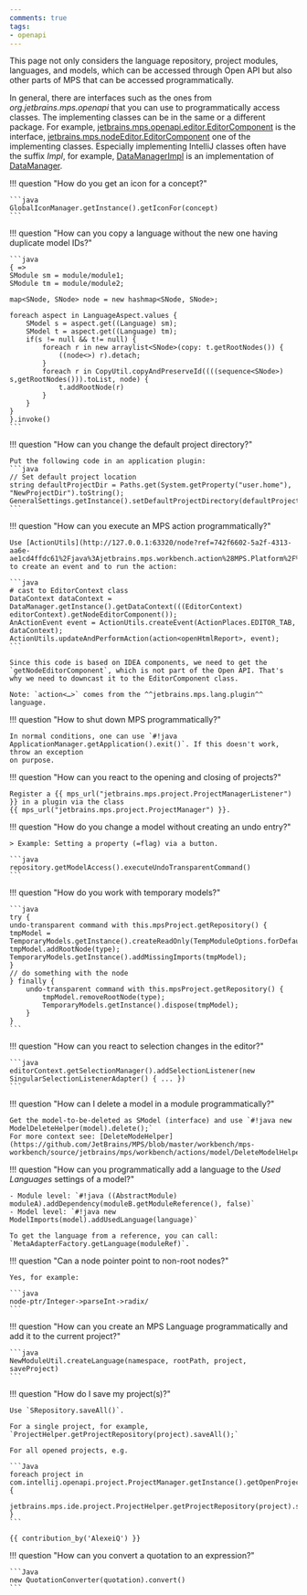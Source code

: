 ```yaml
---
comments: true
tags:
- openapi
---
```


This page not only considers the language repository, project modules, languages, and models, which can be accessed through
Open API but also other parts of MPS that can be accessed programmatically.

In general, there are interfaces such as the ones from
*org.jetbrains.mps.openapi* that you can use to programmatically access classes. The implementing classes can be in the same
or a different package. For example, [jetbrains.mps.openapi.editor.EditorComponent](http://127.0.0.1:63320/node?ref=1ed103c3-3aa6-49b7-9c21-6765ee11f224%2Fjava%3Ajetbrains.mps.openapi.editor%28MPS.Editor%2F%29%2F%7EEditorComponent) is
the interface, [jetbrains.mps.nodeEditor.EditorComponent](http://127.0.0.1:63320/node?ref=1ed103c3-3aa6-49b7-9c21-6765ee11f224%2Fjava%3Ajetbrains.mps.nodeEditor%28MPS.Editor%2F%29%2F%7EEditorComponent) one of the implementing classes. Especially implementing IntelliJ classes
often have the suffix *Impl*, for example, [DataManagerImpl](http://127.0.0.1:63320/node?ref=498d89d2-c2e9-11e2-ad49-6cf049e62fe5%2Fjava%3Acom.intellij.ide.impl%28MPS.IDEA%2F%29%2F%7EDataManagerImpl) is an implementation of [DataManager](http://127.0.0.1:63320/node?ref=498d89d2-c2e9-11e2-ad49-6cf049e62fe5%2Fjava%3Acom.intellij.ide%28MPS.IDEA%2F%29%2F%7EDataManager).

!!! question "How do you get an icon for a concept?"

    ```java
    GlobalIconManager.getInstance().getIconFor(concept)
    ```

!!! question "How can you copy a language without the new one having duplicate model IDs?"

    ```java
    { =>
    SModule sm = module/module1;
    SModule tm = module/module2;

    map<SNode, SNode> node = new hashmap<SNode, SNode>;

    foreach aspect in LanguageAspect.values {
        SModel s = aspect.get((Language) sm);
        SModel t = aspect.get((Language) tm);
        if(s != null && t!= null) {
            foreach r in new arraylist<SNode>(copy: t.getRootNodes()) {
                ((node<>) r).detach;
            }
            foreach r in CopyUtil.copyAndPreserveId((((sequence<SNode>) s,getRootNodes())).toList, node) {
                t.addRootNode(r)
            }
        }
    }
    }.invoke()
    ```

!!! question "How can you change the default project directory?"

    Put the following code in an application plugin:
    ```java
    // Set default project location 
    string defaultProjectDir = Paths.get(System.getProperty("user.home"), "NewProjectDir").toString();
    GeneralSettings.getInstance().setDefaultProjectDirectory(defaultProjectDir);
    ```

!!! question "How can you execute an MPS action programmatically?"

    Use [ActionUtils](http://127.0.0.1:63320/node?ref=742f6602-5a2f-4313-aa6e-ae1cd4ffdc61%2Fjava%3Ajetbrains.mps.workbench.action%28MPS.Platform%2F%29%2F%7EActionUtils) to create an event and to run the action:
    
    ```java
    # cast to EditorContext class
    DataContext dataContext = DataManager.getInstance().getDataContext(((EditorContext) editorContext).getNodeEditorComponent()); 
    AnActionEvent event = ActionUtils.createEvent(ActionPlaces.EDITOR_TAB, dataContext); 
    ActionUtils.updateAndPerformAction(action<openHtmlReport>, event);
    ```
    
    Since this code is based on IDEA components, we need to get the `getNodeEditorComponent`, which is not part of the Open API. That's why we need to downcast it to the EditorComponent class.

    Note: `action<…>` comes from the ^^jetbrains.mps.lang.plugin^^ language.

!!! question "How to shut down MPS programmatically?"

    In normal conditions, one can use `#!java ApplicationManager.getApplication().exit()`. If this doesn't work, throw an exception
    on purpose. 

!!! question "How can you react to the opening and closing of projects?"

    Register a {{ mps_url("jetbrains.mps.project.ProjectManagerListener") }} in a plugin via the class 
    {{ mps_url("jetbrains.mps.project.ProjectManager") }}.

!!! question "How do you change a model without creating an undo entry?"

    > Example: Setting a property (=flag) via a button.

    ```java
    repository.getModelAccess().executeUndoTransparentCommand()
    ```

!!! question "How do you work with temporary models?"

    ```java
    try { 
    undo-transparent command with this.mpsProject.getRepository() {
    tmpModel = TemporaryModels.getInstance().createReadOnly(TempModuleOptions.forDefaultModule());
    tmpModel.addRootNode(type);
    TemporaryModels.getInstance().addMissingImports(tmpModel);
    }
    // do something with the node
    } finally {
        undo-transparent command with this.mpsProject.getRepository() {
            tmpModel.removeRootNode(type);
            TemporaryModels.getInstance().dispose(tmpModel);
        }
    }
    ```

!!! question "How can you react to selection changes in the editor?"

    ```java
    editorContext.getSelectionManager().addSelectionListener(new SingularSelectionListenerAdapter() { ... })
    ```

!!! question "How can I delete a model in a module programmatically?"

    Get the model-to-be-deleted as SModel (interface) and use `#!java new ModelDeleteHelper(model).delete();`
    For more context see: [DeleteModeHelper](https://github.com/JetBrains/MPS/blob/master/workbench/mps-workbench/source/jetbrains/mps/workbench/actions/model/DeleteModelHelper.java)

!!! question "How can you programmatically add a language to the *Used Languages* settings of a model?"

    - Module level: `#!java ((AbstractModule) moduleA).addDependency(moduleB.getModuleReference(), false)`
    - Model level: `#!java new ModelImports(model).addUsedLanguage(language)`

    To get the language from a reference, you can call: `MetaAdapterFactory.getLanguage(moduleRef)`.

!!! question "Can a node pointer point to non-root nodes?"

    Yes, for example:

    ```java
    node-ptr/Integer->parseInt->radix/
    ```

!!! question "How can you create an MPS Language programmatically and add it to the current project?"

    ```java
    NewModuleUtil.createLanguage(namespace, rootPath, project, saveProject)
    ```

!!! question "How do I save my project(s)?"

    Use `SRepository.saveAll()`.

    For a single project, for example, `ProjectHelper.getProjectRepository(project).saveAll();`

    For all opened projects, e.g.
    
    ```Java
    foreach project in com.intellij.openapi.project.ProjectManager.getInstance().getOpenProjects() { 
      jetbrains.mps.ide.project.ProjectHelper.getProjectRepository(project).saveAll(); 
    }
    ```

    {{ contribution_by('AlexeiQ') }}

!!! question "How can you convert a quotation to an expression?"

    ```Java
    new QuotationConverter(quotation).convert()
    ```